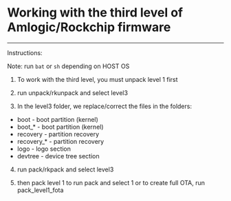# Working with the third level of Amlogic/Rockchip firmware
--------------------------------------------------------

Instructions:

Note: run `bat` or `sh` depending on HOST OS

1) To work with the third level, you must unpack level 1 first

2) run unpack/rkunpack and select level3

3) In the level3 folder, we replace/correct the files in the folders:

- boot - boot partition (kernel)
- boot_* - boot partition (kernel)
- recovery - partition recovery
- recovery_* - partition recovery
- logo - logo section
- devtree - device tree section

4) run pack/rkpack and select level3

5) then pack level 1 to run pack and select 1 or to create full OTA, run pack_level1_fota
